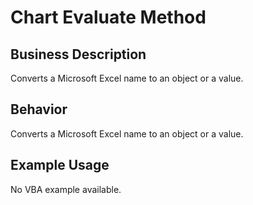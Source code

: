 # Chart Evaluate Method

## Business Description
Converts a Microsoft Excel name to an object or a value.

## Behavior
Converts a Microsoft Excel name to an object or a value.

## Example Usage
No VBA example available.